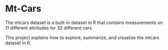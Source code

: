 # Mt-Cars
The mtcars dataset is a built-in dataset in R that contains measurements on 11 different attributes for 32 different cars.

This project explains how to explore, summarize, and visualize the mtcars dataset in R.

